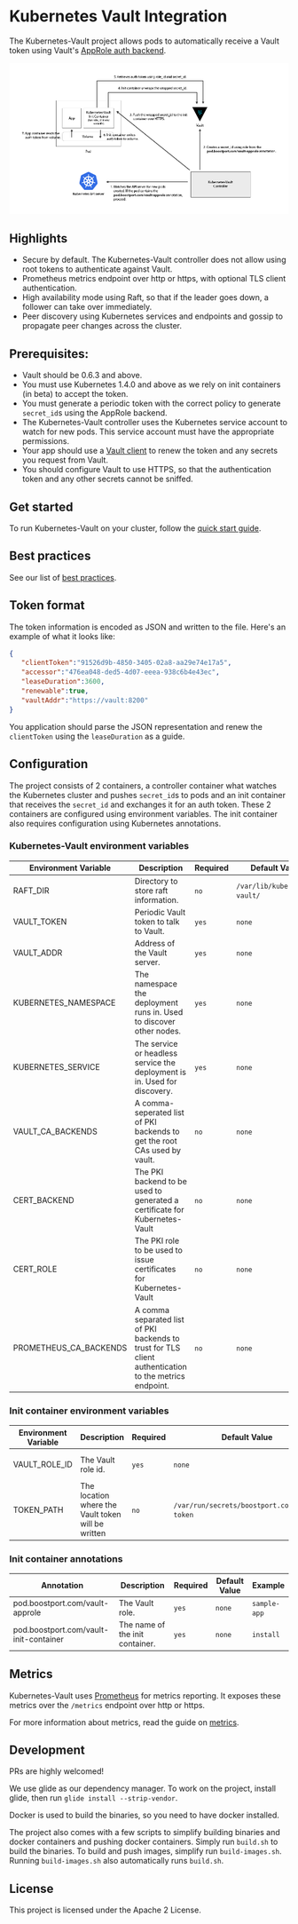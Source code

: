 # Kubernetes Vault Integration
The Kubernetes-Vault project allows pods to automatically receive a Vault token using Vault's [AppRole auth backend](https://www.vaultproject.io/docs/auth/approle.html).

![flow diagram](flow-diagram.png)

## Highlights
* Secure by default. The Kubernetes-Vault controller does not allow using root tokens to authenticate against Vault.
* Prometheus metrics endpoint over http or https, with optional TLS client authentication.
* High availability mode using Raft, so that if the leader goes down, a follower can take over immediately.
* Peer discovery using Kubernetes services and endpoints and gossip to propagate peer changes across the cluster.

## Prerequisites:
* Vault should be 0.6.3 and above.
* You must use Kubernetes 1.4.0 and above as we rely on init containers (in beta) to accept the token.
* You must generate a periodic token with the correct policy to generate `secret_id`s using the AppRole backend.
* The Kubernetes-Vault controller uses the Kubernetes service account to watch for new pods. This service account must have the appropriate permissions.
* Your app should use a [Vault client](https://www.vaultproject.io/docs/http/libraries.html) to renew the token and any secrets you request from Vault.
* You should configure Vault to use HTTPS, so that the authentication token and any other secrets cannot be sniffed.

## Get started
To run Kubernetes-Vault on your cluster, follow the [quick start guide](quick-start.md).

## Best practices
See our list of [best practices](best-practices.md).

## Token format
The token information is encoded as JSON and written to the file. Here's an example of what it looks like:

```json
{
   "clientToken":"91526d9b-4850-3405-02a8-aa29e74e17a5",
   "accessor":"476ea048-ded5-4d07-eeea-938c6b4e43ec",
   "leaseDuration":3600,
   "renewable":true,
   "vaultAddr":"https://vault:8200"
}
```

You application should parse the JSON representation and renew the `clientToken` using the `leaseDuration` as a guide.

## Configuration
The project consists of 2 containers, a controller container what watches the Kubernetes cluster and pushes `secret_id`s to pods and an init container that
receives the `secret_id` and exchanges it for an auth token. These 2 containers are configured using environment variables. The init container also requires
configuration using Kubernetes annotations.

### Kubernetes-Vault environment variables

| Environment Variable   | Description                                                                                            | Required   | Default Value                | Example                                 |
|------------------------|--------------------------------------------------------------------------------------------------------|------------|------------------------------|-----------------------------------------|
| RAFT_DIR               | Directory to store raft information.                                                                   | `no`       | `/var/lib/kubernetes-vault/` | `/var/my/dir`                           |
| VAULT_TOKEN            | Periodic Vault token to talk to Vault.                                                                 | `yes`      | `none`                       | `91526d9b-4850-3405-02a8-aa29e74e17a5`  |
| VAULT_ADDR             | Address of the Vault server.                                                                           | `yes`      | `none`                       | `https://vault:8200`                    |
| KUBERNETES_NAMESPACE   | The namespace the deployment runs in. Used to discover other nodes.                                    | `yes`      | `none`                       | `default`                               |
| KUBERNETES_SERVICE     | The service or headless service the deployment is in. Used for discovery.                              | `yes`      | `none`                       | `kubernetes-vault`                      |
| VAULT_CA_BACKENDS      | A comma-seperated list of PKI backends to get the root CAs used by vault.                              | `no`       | `none`                       | `root-ca1,root-ca2`                     |
| CERT_BACKEND           | The PKI backend to be used to generated a certificate for Kubernetes-Vault                             | `no`       | `none`                       | `intermediate-ca`                       |
| CERT_ROLE              | The PKI role to be used to issue certificates for Kubernetes-Vault                                     | `no`       | `none`                       | `kubernetes-vault`                      |
| PROMETHEUS_CA_BACKENDS | A comma separated list of PKI backends to trust for TLS client authentication to the metrics endpoint. | `no`       | `none`                       | `root-ca1,root-ca2`                     |

### Init container environment variables

| Environment Variable  | Description                                                 | Required  | Default Value                                | Example                                 |
|-----------------------|-------------------------------------------------------------|-----------|----------------------------------------------|-----------------------------------------|
| VAULT_ROLE_ID         | The Vault role id.                                          | `yes`     | `none`                                       | `313b0821-4ff6-1df8-54dd-c3eea5d3b8b1`  |
| TOKEN_PATH            | The location where the Vault token will be written          | `no`      | `/var/run/secrets/boostport.com/vault-token` | `/var/run/my/path`                      |

### Init container annotations

| Annotation                              | Description                         | Required  | Default Value | Example       |
|-----------------------------------------|-------------------------------------|-----------|---------------|---------------|
| pod.boostport.com/vault-approle         | The Vault role.                     | `yes`     | `none`        | `sample-app`  |
| pod.boostport.com/vault-init-container  | The name of the init container.     | `yes`     | `none`        | `install`     |

## Metrics
Kubernetes-Vault uses [Prometheus](https://prometheus.io) for metrics reporting. It exposes these metrics over the `/metrics` endpoint over http or https.

For more information about metrics, read the guide on [metrics](metrics.md).

## Development
PRs are highly welcomed!

We use glide as our dependency manager. To work on the project, install glide, then run `glide install --strip-vendor`.

Docker is used to build the binaries, so you need to have docker installed.

The project also comes with a few scripts to simplify building binaries and docker containers and pushing docker containers.
Simply run `build.sh` to build the binaries. To build and push images, simplify run `build-images.sh`.
Running `build-images.sh` also automatically runs `build.sh`.

## License
This project is licensed under the Apache 2 License.
